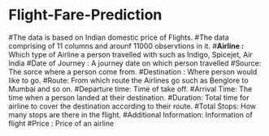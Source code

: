 # Flight-Fare-Prediction
#The data is based on Indian domestic price of Flights.
#The data comprising of 11 columns and arounf 11000 observtions in it.
#**Airline :** Which type of Airline a person travelled with such as Indigo, Spicejet, Air India
#Date of Journey : A journey date on which person travelled
#Source: The sorce where a person come from.
#Destination : Where person would like to go.
#Route: From which route the Airlines go such as Benglore to Mumbai and so on.
#Departure time: Time of take off.
#Arrival Time: The time when a person landed at their destination.
#Duration: Total time for airline to cover the destination according to their route.
#Total Stops: How many stops are there in the flight.
#Additional Information: Information of flight
#Price : Price of an airline

